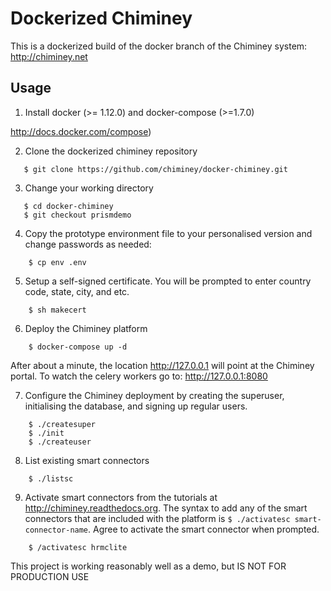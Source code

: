 Dockerized Chiminey
===================

This is a dockerized build of the docker branch of the Chiminey system: http://chiminey.net

Usage
-----

1. Install docker (>= 1.12.0) and docker-compose (>=1.7.0)

http://docs.docker.com/compose)

2. Clone the dockerized chiminey repository
 ```
    $ git clone https://github.com/chiminey/docker-chiminey.git
 ```

3. Change your working directory
 ```
    $ cd docker-chiminey
    $ git checkout prismdemo
 ```

4. Copy the prototype environment file to your personalised version and change passwords as needed:

```
    $ cp env .env
```

5. Setup a self-signed certificate. You will be prompted to enter country code, state, city, and etc.
```
    $ sh makecert
```

6. Deploy the Chiminey platform
```
    $ docker-compose up -d
```

   After about a minute, the location http://127.0.0.1 will point at the Chiminey portal.
   To watch the celery workers go to: http://127.0.0.1:8080

7. Configure the Chiminey deployment by creating the superuser, initialising the database, and signing up regular users.

```
    $ ./createsuper
    $ ./init
    $ ./createuser
```

8. List existing smart connectors
```
    $ ./listsc
```

9. Activate smart connectors from the tutorials at http://chiminey.readthedocs.org. The syntax to add any of the smart connectors that are included with the platform is ```$ ./activatesc smart-connector-name```. Agree to activate the smart connector when prompted.

```
    $ /activatesc hrmclite
```

This project is working reasonably well as a demo, but IS NOT FOR PRODUCTION USE

